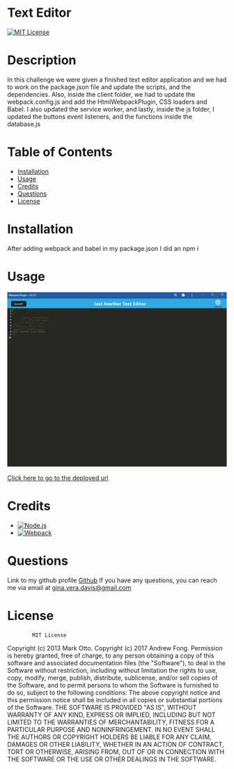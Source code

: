 # Text Editor
[![MIT License](https://img.shields.io/badge/-MIT%20License-brightgreen)](https://www.mit.edu/~amini/LICENSE.md)



# Description

In this challenge we were given a finished text editor application and we had to work on the package.json file and update the scripts, and the dependencies. Also, inside the client folder, we had to update the webpack.config.js and add the HtmlWebpackPlugin, CSS loaders and Babel. I also updated the service worker, and lastly, inside the js folder, I updated the buttons event listeners, and the functions inside the database.js 



# Table of Contents

- [Installation](#installation)
- [Usage](#usage)
- [Credits](#credits)
- [Questions](#questions)
- [License](#license)



# Installation
After adding webpack and babel in my package.json I did an npm i



# Usage


![alt text](./client/src/images/app-finished.png)

[Click here to go to the deployed url](https://drive.google.com/file/d/1zGuKZzuoalbatS5zntjUP5z35saLKSWd/view)



# Credits
- [![Node.js](https://img.shields.io/badge/-node.js-blueviolet)](https://nodejs.org/en/)
- [![Webpack](https://img.shields.io/badge/-Webpack-brightgreen)](https://webpack.js.org/guides/getting-started/)



# Questions
Link to my github profile [Github](https://github.com/ginitadavis/)
If you have any questions, you can reach me via email at gina.vera.davis@gmail.com



# License

            MIT License
Copyright (c) 2013 Mark Otto.
Copyright (c) 2017 Andrew Fong.
Permission is hereby granted, free of charge, to any person obtaining a copy of this software and associated documentation files (the "Software"), to deal in the Software without restriction, including without limitation the rights to use, copy, modify, merge, publish, distribute, sublicense, and/or sell copies of the Software, and to permit persons to whom the Software is furnished to do so, subject to the following conditions:
The above copyright notice and this permission notice shall be included in all copies or substantial portions of the Software.
THE SOFTWARE IS PROVIDED "AS IS", WITHOUT WARRANTY OF ANY KIND, EXPRESS OR IMPLIED, INCLUDING BUT NOT LIMITED TO THE WARRANTIES OF MERCHANTABILITY, FITNESS FOR A PARTICULAR PURPOSE AND NONINFRINGEMENT. IN NO EVENT SHALL THE AUTHORS OR COPYRIGHT HOLDERS BE LIABLE FOR ANY CLAIM, DAMAGES OR OTHER LIABILITY, WHETHER IN AN ACTION OF CONTRACT, TORT OR OTHERWISE, ARISING FROM, OUT OF OR IN CONNECTION WITH THE SOFTWARE OR THE USE OR OTHER DEALINGS IN THE SOFTWARE.
